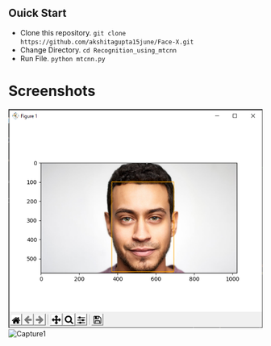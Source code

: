 ## Ouick Start
- Clone this repository.
`git clone https://github.com/akshitagupta15june/Face-X.git`
- Change Directory.
`cd Recognition_using_mtcnn`
- Run File.
`python mtcnn.py`

# Screenshots
![Capture](img/ouput.jpg)
![Capture1](img/ouput2.jpg)
